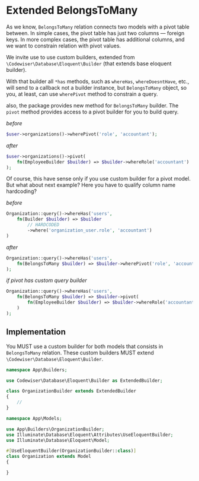 # Extended BelongsToMany

As we know, `BelongsToMany` relation connects two models with a pivot table 
between. In simple cases, the pivot table has just two columns — foreign 
keys. In more complex cases, the pivot table has additional columns, 
and we want to constrain relation with pivot values.

We invite use to use custom builders, extended from 
`\Codewiser\Database\Eloquent\Builder` (that extends base eloquent 
builder).

With that builder all `*has` methods, such as `whereHas`,
`whereDoesntHave`, etc., will send to a callback not a builder instance, but 
`BelongsToMany` object, so you, at least, can use `wherePivot` method to 
constrain a query.

also, the package provides new method for `BelongsToMany` builder. The `pivot` 
method provides access to a pivot builder for you to build query.

_before_
```php
$user->organizations()->wherePivot('role', 'accountant');
```

_after_
```php
$user->organizations()->pivot(
    fn(EmployeeBuilder $builder) => $builder->whereRole('accountant')
);
```

Of course, this have sense only if you use custom builder for a pivot model. 
But what about next example? Here you have to qualify column name hardcoding?

_before_
```php
Organization::query()->whereHas('users',
    fn(Builder $builder) => $builder
        // HARDCODED
        ->where('organization_user.role', 'accountant')
)
```

_after_
```php
Organization::query()->whereHas('users',
    fn(BelongsToMany $builder) => $builder->wherePivot('role', 'accountant')
);
```

_if pivot has custom query builder_
```php
Organization::query()->whereHas('users',
    fn(BelongsToMany $builder) => $builder->pivot(
        fn(EmployeeBuilder $builder) => $builder->whereRole('accountant')
    )
);
```

## Implementation

You MUST use a custom builder for both models that consists in 
`BelongsToMany` relation. These custom builders MUST extend 
`\Codewiser\Database\Eloquent\Builder`.

```php
namespace App\Builders;

use Codewiser\Database\Eloquent\Builder as ExtendedBuilder;

class OrganizationBuilder extends ExtendedBuilder
{
    //
}
```

```php
namespace App\Models;

use App\Builders\OrganizationBuilder;
use Illuminate\Database\Eloquent\Attributes\UseEloquentBuilder;
use Illuminate\Database\Eloquent\Model;

#[UseEloquentBuilder(OrganizationBuilder::class)]
class Organization extends Model
{

}
```
